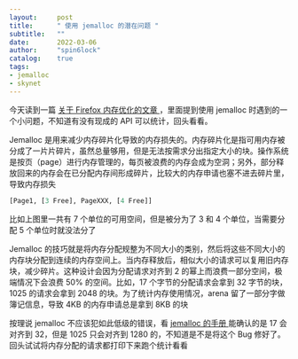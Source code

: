 ```yaml
---
layout:     post
title:      " 使用 jemalloc 的潜在问题 "
subtitle:   ""
date:       2022-03-06
author:     "spin6lock"
catalog:    true
tags: 
- jemalloc
- skynet
---
```

今天读到一篇 [ 关于 Firefox 内存优化的文章 ](https://aosabook.org/en/posa/memshrink.html)，里面提到使用 jemalloc 时遇到的一个小问题，不知道有没有现成的 API 可以统计，回头看看。

Jemalloc 是用来减少内存碎片化导致的内存损失的。内存碎片化是指可用内存被分成了一片片碎片，虽然总量够用，但是无法按需求分出指定大小的块。操作系统是按页（page）进行内存管理的，每页被浪费的内存会成为空洞；另外，部分释放回来的内存会在已分配内存间形成碎片，比较大的内存申请也塞不进去碎片里，导致内存损失
```python
[Page1, [3 Free], PageXXX, [4 Free]]
```
比如上图里一共有 7 个单位的可用空间，但是被分为了 3 和 4 个单位，当需要分配 5 个单位时就没法分了

Jemalloc 的技巧就是将内存分配规整为不同大小的类别，然后将这些不同大小的内存块分配到连续的内存空间上。当内存释放后，相似大小的请求可以复用旧内存块，减少碎片。这种设计会因为分配请求对齐到 2 的幂上而浪费一部分空间，极端情况下会浪费 50% 的空间。比如，17 个字节的分配请求会拿到 32 字节的块，1025 的请求会拿到 2048 的块。为了统计内存使用情况，arena 留了一部分字做簿记信息，导致 4KB 的内存申请总是拿到 8KB 的块

按理说 jemalloc 不应该犯如此低级的错误，看 [jemalloc 的手册 ](http://jemalloc.net/jemalloc.3.html#size_classes) 能确认的是 17 会对齐到 32，但是 1025 只会对齐到 1280 的，不知道是不是将这个 Bug 修好了。回头试试将内存分配的请求都打印下来跑个统计看看
